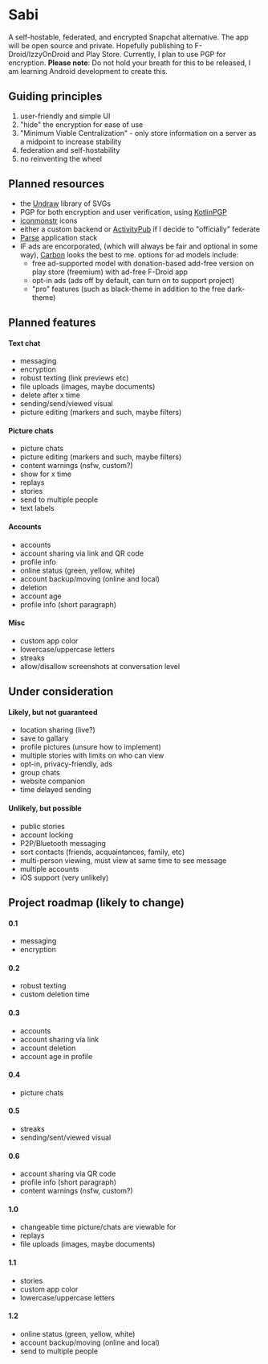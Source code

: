 # Sabi
A self-hostable, federated, and encrypted Snapchat alternative. The app will be open source and private. Hopefully publishing to F-Droid/IzzyOnDroid and Play Store. Currently, I plan to use PGP for encryption.
**Please note**: Do not hold your breath for this to be released, I am learning Android development to create this.

## Guiding principles
 1. user-friendly and simple UI
 2. "hide" the encryption for ease of use
 3. "Minimum Viable Centralization" - only store information on a server as a midpoint to increase stability
 4. federation and self-hostability
 5. no reinventing the wheel

## Planned resources
 - the [Undraw](https://undraw.co/) library of SVGs
 - PGP for both encryption and user verification, using [KotlinPGP](https://github.com/Tlaster/KotlinPGP)
 - [iconmonstr](https://iconmonstr.com/) icons
 - either a custom backend or [ActivityPub](https://activitypub.rocks/) if I decide to "officially" federate
 - [Parse](https://parseplatform.org/) application stack
 - IF ads are encorporated, (which will always be fair and optional in some way), [Carbon](https://www.carbonads.net/) looks the best to me. options for ad models include:
   - free ad-supported model with donation-based add-free version on play store (freemium) with ad-free F-Droid app
   - opt-in ads (ads off by default, can turn on to support project)
   - "pro" features (such as black-theme in addition to the free dark-theme)

## Planned features
#### Text chat
 - messaging
 - encryption
 - robust texting (link previews etc)
 - file uploads (images, maybe documents)
 - delete after x time
 - sending/send/viewed visual
 - picture editing (markers and such, maybe filters)

#### Picture chats
 - picture chats
 - picture editing (markers and such, maybe filters)
 - content warnings (nsfw, custom?)
 - show for x time
 - replays
 - stories
 - send to multiple people
 - text labels
 
#### Accounts
 - accounts
 - account sharing via link and QR code
 - profile info
 - online status (green, yellow, white)
 - account backup/moving (online and local)
 - deletion
 - account age
 - profile info (short paragraph)
 
 #### Misc
 - custom app color
 - lowercase/uppercase letters
 - streaks
 - allow/disallow screenshots at conversation level

## Under consideration

#### Likely, but not guaranteed
 - location sharing (live?)
 - save to gallary
 - profile pictures (unsure how to implement)
 - multiple stories with limits on who can view
 - opt-in, privacy-friendly, ads
 - group chats
 - website companion 
 - time delayed sending

#### Unlikely, but possible
 - public stories
 - account locking
 - P2P/Bluetooth messaging
 - sort contacts (friends, acquaintances, family, etc)
 - multi-person viewing, must view at same time to see message
 - multiple accounts
 - iOS support (very unlikely)
 
 ## Project roadmap (likely to change)
 #### 0.1
  - messaging
  - encryption
  
 #### 0.2
  - robust texting
  - custom deletion time
  
 #### 0.3
  - accounts
  - account sharing via link
  - account deletion
  - account age in profile
  
 #### 0.4
  - picture chats
  
 #### 0.5
  - streaks
  - sending/sent/viewed visual
  
 #### 0.6
  - account sharing via QR code
  - profile info (short paragraph)
  - content warnings (nsfw, custom?)
  
 #### 1.0
  - changeable time picture/chats are viewable for
  - replays
  - file uploads (images, maybe documents)
  
 #### 1.1
  - stories
  - custom app color
  - lowercase/uppercase letters
  
 #### 1.2
  - online status (green, yellow, white)
  - account backup/moving (online and local)
  - send to multiple people
